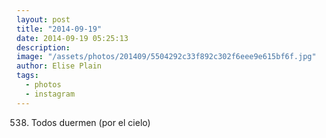 ```yaml
---
layout: post
title: "2014-09-19"
date: 2014-09-19 05:25:13
description: 
image: "/assets/photos/201409/5504292c33f892c302f6eee9e615bf6f.jpg"
author: Elise Plain
tags: 
  - photos
  - instagram
---
```


538. Todos duermen (por el cielo)
<p></p>
